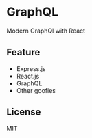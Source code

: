 # GraphQL


Modern GraphQl with React


## Feature

- Express.js
- React.js
- GraphQL
- Other goofies



## License

MIT
